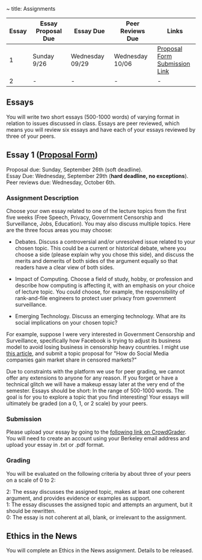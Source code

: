 ~ title: Assignments

| Essay | Essay Proposal Due | Essay Due       | Peer Reviews Due | Links                                                                    |
|-------|--------------------|-----------------|------------------|--------------------------------------------------------------------------|
| 1     | Sunday 9/26        | Wednesday 09/29 | Wednesday 10/06  | [Proposal Form][essay_1_proposal]<br>[Submission Link][essay_1_submission] |
| 2     |       -            | -               | -                | -                                                                        |

Essays
------

You will write two short essays (500-1000 words) of varying format in relation
to issues discussed in class. Essays are peer reviewed, which means you will
review six essays and have each of your essays reviewed by three of your peers.

Essay 1 ([Proposal Form][essay_1_proposal])
------

Proposal due: Sunday, September 26th (soft deadline).<br>
Essay Due: Wednesday, September 29th (**hard deadline, no exceptions**).<br>
Peer reviews due: Wednesday, October 6th.

### Assignment Description

Choose your own essay related to one of the lecture topics from the first five weeks (Free Speech, Privacy, Government Censorship and Surveillance, Jobs, Education). You may also discuss multiple topics. Here are the three focus areas you may choose:

* Debates. Discuss a controversial and/or unresolved issue related to your chosen topic. This could be a current or historical debate, where you choose a side (please explain why you chose this side), and discuss the merits and demerits of both sides of the argument equally so that readers have a clear view of both sides.

* Impact of Computing. Choose a field of study, hobby, or profession and describe how computing is affecting it, with an emphasis on your choice of lecture topic. You could choose, for example,  the responsibility of rank-and-file engineers to protect user privacy from government surveillance.

* Emerging Technology. Discuss an emerging technology. What are its social implications on your chosen topic?
 
For example, suppose I were very interested in Government Censorship and Surveillance, specifically how Facebook is trying to adjust its business model to avoid losing business in censorship heavy countries. I might use [this article](https://www.nytimes.com/2017/09/17/technology/facebook-government-regulations.html?_r=0), and submit a topic proposal for "How do Social Media companies gain market share in censored markets?"

Due to constraints with the platform we use for peer grading, we cannot offer any extensions to anyone for any reason. If you forget or have a technical glitch we will have a makeup essay later at the very end of the semester. Essays should be short: In the range of 500-1000 words. The goal is for you to explore a topic that you find interesting! Your essays will ultimately be graded (on a 0, 1, or 2 scale) by your peers.
 
### Submission

Please upload your essay by going to the [following link on CrowdGrader][essay_1_submission]. You will need to create an account using your Berkeley email address and upload your essay in .txt or .pdf format.

### Grading

You will be evaluated on the following criteria by about three of your peers on a scale of 0 to 2:

2: The essay discusses the assigned topic, makes at least one coherent argument, and provides evidence or examples as support.<br>
1: The essay discusses the assigned topic and attempts an argument, but it should be rewritten.<br>
0: The essay is not coherent at all, blank, or irrelevant to the assignment.

[essay_1_proposal]: https://forms.gle/sb3JoT6bDGSpDFsg8
[essay_1_submission]: https://peer.crowdgrader.com/crowdgrader/venues/view_venue/5096

Ethics in the News
------------------

You will complete an Ethics in the News assignment. Details to be released.
